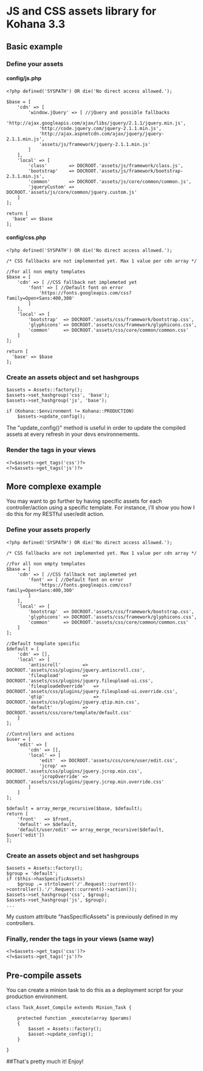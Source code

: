 # JS and CSS assets library for Kohana 3.3

## Basic example

### Define your assets

#### config/js.php

```
<?php defined('SYSPATH') OR die('No direct access allowed.');

$base = [
	'cdn' => [
		'window.jQuery' => [ //jQuery and possible fallbacks
			'http://ajax.googleapis.com/ajax/libs/jquery/2.1.1/jquery.min.js',
			'http://code.jquery.com/jquery-2.1.1.min.js',
			'http://ajax.aspnetcdn.com/ajax/jquery/jquery-2.1.1.min.js',
			'assets/js/framework/jquery-2.1.1.min.js'
		]
	],
	'local' => [
		'class'        => DOCROOT.'assets/js/framework/class.js',
		'bootstrap'    => DOCROOT.'assets/js/framework/bootstrap-2.3.1.min.js',
		'common'       => DOCROOT.'assets/js/core/common/common.js',
		'jqueryCustom' => DOCROOT.'assets/js/core/common/jquery.custom.js'
	]
];

return [
  'base' => $base
];
```

#### config/css.php
```
<?php defined('SYSPATH') OR die('No direct access allowed.');

/* CSS fallbacks are not implemented yet. Max 1 value per cdn array */

//For all non empty templates
$base = [
	'cdn' => [ //CSS fallback not implemeted yet
		'font' => [ //Default font on error
			'https://fonts.googleapis.com/css?family=Open+Sans:400,300'
		]
	],
	'local' => [
		'bootstrap'  => DOCROOT.'assets/css/framework/bootstrap.css',
		'glyphicons' => DOCROOT.'assets/css/framework/glyphicons.css',
		'common'     => DOCROOT.'assets/css/core/common/common.css'
	]
];

return [
  'base' => $base
];
```

### Create an assets object and set hashgroups

```
$assets = Assets::factory();
$assets->set_hashgroup('css', 'base');
$assets->set_hashgroup('js', 'base');

if (Kohana::$environment != Kohana::PRODUCTION)
	$assets->update_config();
```
The "update_config()" method is useful in order to update the compiled assets at every refresh in your devs environnements.

### Render the tags in your views

```
<?=$assets->get_tags('css')?>
<?=$assets->get_tags('js')?>
```

## More complexe example

You may want to go further by having specific assets for each controller/action using a specific template. For instance, i'll show you how I do this for my RESTful user/edit action.

### Define your assets properly

```
<?php defined('SYSPATH') OR die('No direct access allowed.');

/* CSS fallbacks are not implemented yet. Max 1 value per cdn array */

//For all non empty templates
$base = [
	'cdn' => [ //CSS fallback not implemeted yet
		'font' => [ //Default font on error
			'https://fonts.googleapis.com/css?family=Open+Sans:400,300'
		]
	],
	'local' => [
		'bootstrap'  => DOCROOT.'assets/css/framework/bootstrap.css',
		'glyphicons' => DOCROOT.'assets/css/framework/glyphicons.css',
		'common'     => DOCROOT.'assets/css/core/common/common.css'
	]
];

//Default template specific
$default = [
	'cdn' => [],
	'local' => [
		'antiscroll' 		=> DOCROOT.'assets/css/plugins/jquery.antiscroll.css',
		'fileupload' 		=> DOCROOT.'assets/css/plugins/jquery.fileupload-ui.css',
		'fileuploadeOverride' 	=> DOCROOT.'assets/css/plugins/jquery.fileupload-ui.override.css',
		'qtip'                	=> DOCROOT.'assets/css/plugins/jquery.qtip.min.css',
		'default'    		=> DOCROOT.'assets/css/core/template/default.css'
	]
];

//Controllers and actions
$user = [
	'edit' => [
		'cdn' => [],
		'local' => [
			'edit'  => DOCROOT.'assets/css/core/user/edit.css',
			'jcrop' => DOCROOT.'assets/css/plugins/jquery.jcrop.min.css',
			'jcropOverride' => DOCROOT.'assets/css/plugins/jquery.jcrop.min.override.css'
		]
	]
];

$default = array_merge_recursive($base, $default);
return [
  	'front'   => $front,
	'default' => $default,
 	'default/user/edit' => array_merge_recursive($default, $user['edit'])
];
```

### Create an assets object and set hashgroups

```
$assets = Assets::factory();
$group = 'default';
if ($this->hasSpecificAssets)
	$group .= strtolower('/'.Request::current()->controller().'/'.Request::current()->action());
$assets->set_hashgroup('css', $group);
$assets->set_hashgroup('js', $group);
...
```
My custom attribute "hasSpecificAssets" is previously defined in my controllers.

### Finally, render the tags in your views (same way)

```
<?=$assets->get_tags('css')?>
<?=$assets->get_tags('js')?>
```

## Pre-compile assets

You can create a minion task to do this as a deployment script for your production environment.

```
class Task_Asset_Compile extends Minion_Task {

	protected function _execute(array $params)
	{
		$asset = Assets::factory();
		$asset->update_config();
	}

}
```

##That's pretty much it! Enjoy!
